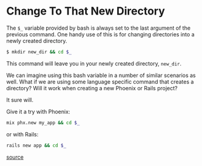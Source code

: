 # Change To That New Directory

The `$_` variable provided by bash is always set to the last argument of the
previous command. One handy use of this is for changing directories into a
newly created directory.

```bash
$ mkdir new_dir && cd $_
```

This command will leave you in your newly created directory, `new_dir`.

We can imagine using this bash variable in a number of similar scenarios as
well. What if we are using some language specific command that creates a
directory? Will it work when creating a new Phoenix or Rails project?

It sure will.

Give it a try with Phoenix:

```bash
mix phx.new my_app && cd $_
```

or with Rails:

```bash
rails new app && cd $_
```

[source](http://tldp.org/LDP/Bash-Beginners-Guide/html/sect_03_02.html)
